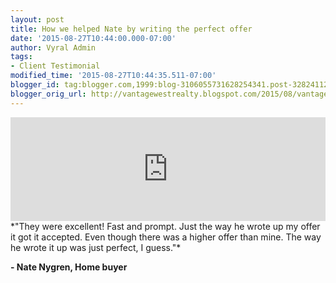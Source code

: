```yaml
---
layout: post
title: How we helped Nate by writing the perfect offer
date: '2015-08-27T10:44:00.000-07:00'
author: Vyral Admin
tags:
- Client Testimonial
modified_time: '2015-08-27T10:44:35.511-07:00'
blogger_id: tag:blogger.com,1999:blog-3106055731628254341.post-3282411205466779081
blogger_orig_url: http://vantagewestrealty.blogspot.com/2015/08/vantage-west-realty-reviews-nate-nygren.html
---
```


<iframe frameborder="no" height="166" scrolling="no" src="https://w.soundcloud.com/player/?url=https%3A//api.soundcloud.com/tracks/221160107&amp;color=ff5500&amp;auto_play=false&amp;hide_related=false&amp;show_comments=true&amp;show_user=true&amp;show_reposts=false" width="100%"></iframe>
*"They were excellent! Fast and prompt. Just the way he wrote up my offer it got it accepted. Even though there was a higher offer than mine. The way he wrote it up was just perfect, I guess."*

**- Nate Nygren, Home buyer**
